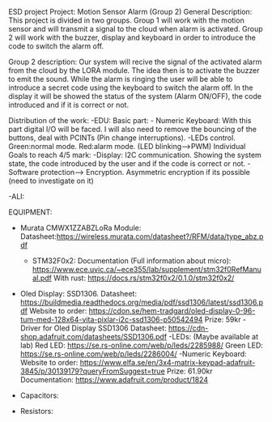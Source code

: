 ESD project
Project: Motion Sensor Alarm (Group 2)
General Description: This project is divided in two groups. Group 1 will work with the motion sensor and will transmit a signal to the cloud when alarm is activated. Group 2 will work with the buzzer, display and keyboard in order to introduce the code to switch the alarm off.

Group 2 description: Our system will recive the signal of the activated alarm from the cloud by the LORA module. The idea then is to activate the buzzer to emit the sound. While the alarm is ringing the user will be able to introduce a secret code using the keyboard to switch the alarm off. In the display it will be showed the status of the system (Alarm ON/OFF), the code introduced and if it is correct or not.

Distribution of the work:
-EDU:
	Basic part:
		- Numeric Keyboard: With this part digital I/O will be faced. I will also need to remove the bouncing of the buttons, deal with PCINTs (Pin change interruptions).
		-LEDs control. Green:normal mode. Red:alarm mode. (LED blinking-->PWM)
	Individual Goals to reach 4/5 mark:
		-Display: I2C communication. Showing the system state, the code introduced by the user and if the code is correct or not.
		-Software protection--> Encryption. Asymmetric encryption if its possible (need to investigate on it)

-ALI:

EQUIPMENT:
- Murata CMWX1ZZABZLoRa Module:
	Datasheet:https://wireless.murata.com/datasheet?/RFM/data/type_abz.pdf
	- STM32F0x2:
		Documentation (Full information about micro): https://www.ece.uvic.ca/~ece355/lab/supplement/stm32f0RefManual.pdf
		With rust: https://docs.rs/stm32f0x2/0.1.0/stm32f0x2/

- Oled Display: SSD1306. 
	Datasheet: https://buildmedia.readthedocs.org/media/pdf/ssd1306/latest/ssd1306.pdf
	Website to order: https://cdon.se/hem-tradgard/oled-display-0-96-tum-med-128x64-vita-pixlar-i2c-ssd1306-p50542494
	Prize: 59kr
-Driver for Oled Display SSD1306
	Datasheet: https://cdn-shop.adafruit.com/datasheets/SSD1306.pdf
-LEDs: (Maybe available at lab)
	Red LED: https://se.rs-online.com/web/p/leds/2285988/
	Green LED: https://se.rs-online.com/web/p/leds/2286004/
-Numeric Keyboard:
	Website to order: https://www.elfa.se/en/3x4-matrix-keypad-adafruit-3845/p/30139179?queryFromSuggest=true
	Prize: 61.90kr
	Documentation: https://www.adafruit.com/product/1824
- Capacitors:
- Resistors: 



